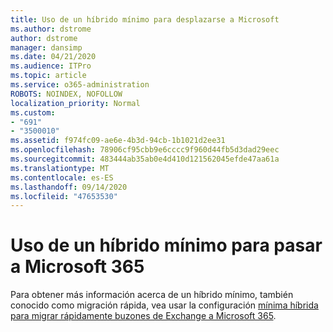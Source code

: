 ```yaml
---
title: Uso de un híbrido mínimo para desplazarse a Microsoft
ms.author: dstrome
author: dstrome
manager: dansimp
ms.date: 04/21/2020
ms.audience: ITPro
ms.topic: article
ms.service: o365-administration
ROBOTS: NOINDEX, NOFOLLOW
localization_priority: Normal
ms.custom:
- "691"
- "3500010"
ms.assetid: f974fc09-ae6e-4b3d-94cb-1b1021d2ee31
ms.openlocfilehash: 78906cf95cbb9e6cccc9f960d44fb5d3dad29eec
ms.sourcegitcommit: 483444ab35ab0e4d410d121562045efde47aa61a
ms.translationtype: MT
ms.contentlocale: es-ES
ms.lasthandoff: 09/14/2020
ms.locfileid: "47653530"
---
```

# <a name="using-minimal-hybrid-to-move-to-microsoft-365"></a>Uso de un híbrido mínimo para pasar a Microsoft 365

Para obtener más información acerca de un híbrido mínimo, también conocido como migración rápida, vea usar la configuración [mínima híbrida para migrar rápidamente buzones de Exchange a Microsoft 365](https://docs.microsoft.com/Exchange/mailbox-migration/use-minimal-hybrid-to-quickly-migrate).
